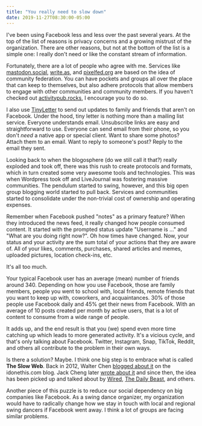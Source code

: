 ```yaml
---
title: "You really need to slow down"
date: 2019-11-27T08:30:00-05:00
---
```


I've been using Facebook less and less over the past several years. At the top of the list of reasons is privacy concerns and a growing mistrust of the organization. There are other reasons, but not at the bottom of the list is a simple one: I really don't need or like the constant stream of information.

Fortunately, there are a lot of people who agree with me. Services like [mastodon.social](https://mastodon.social/), [write.as](https://write.as/), and [pixelfed.org](https://pixelfed.org/) are based on the idea of community federation. You can have pockets and groups all over the place that can keep to themselves, but also adhere protocols that allow members to engage with other communities and community members. If you haven't checked out [activitypub.rocks](https://activitypub.rocks/), I encourage you to do so.

I also use [TinyLetter](https://www.tinyletter.com/) to send out updates to family and friends that aren't on Facebook. Under the hood, tiny letter is nothing more than a mailing list service. Everyone understands email. Unsubscribe links are easy and straightforward to use. Everyone can send email from their phone, so you don't *need* a native app or special client. Want to share some photos? Attach them to an email. Want to reply to someone's post? Reply to the email they sent.

Looking back to when the blogosphere (do we still call it that?) really exploded and took off, there was this rush to create protocols and formats, which in turn created some very awesome tools and technologies. This was when Wordpress took off and LiveJournal was fostering massive communities. The pendulum started to swing, however, and this big open group blogging world started to pull back. Services and communities started to consolidate under the non-trivial cost of ownership and operating expenses.

Remember when Facebook pushed "notes" as a primary feature? When they introduced the news feed, it really changed how people consumed content. It started with the prompted status update "Username is ..." and "What are you doing right now?". Oh how times have changed. Now, your status and your activity are the sum total of your actions that they are aware of. All of your likes, comments, purchases, shared articles and memes, uploaded pictures, location check-ins, etc.

It's all too much.

Your typical Facebook user has an average (mean) number of friends around 340. Depending on how you use Facebook, those are family members, people you went to school with, local friends, remote friends that you want to keep up with, coworkers, and acquaintances. 30% of those people use Facebook daily and 45% get their news from Facebook. With an average of 10 posts created per month by active users, that is a lot of content to consume from a wide range of people.

It adds up, and the end result is that you (we) spend even more time catching up which leads to more generated activity. It's a vicious cycle, and that's only talking about Facebook. Twitter, Instagram, Snap, TikTok, Reddit, and others all contribute to the problem in their own ways.

Is there a solution? Maybe. I think one big step is to embrace what is called **The Slow Web**. Back in 2012, Walter Chen [blogged about it](http://blog.idonethis.com/the-slow-web-movement/) on the idonethis.com blog. Jack Cheng later [wrote about it](https://jackcheng.com/the-slow-web/) and since then, the idea has been picked up and talked about by [Wired](https://www.wired.com/story/find-comfort-on-the-slow-web/), [The Daily Beast](https://www.thedailybeast.com/the-slow-web-movement-will-save-our-brains), and others.

Another piece of this puzzle is to reduce our social dependency on big companies like Facebook. As a swing dance organizer, my organization would have to radically change how we stay in touch with local and regional swing dancers if Facebook went away. I think a lot of groups are facing similar problems.
